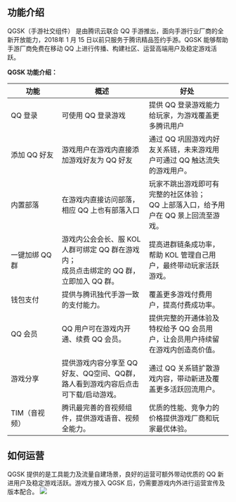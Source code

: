 
## 功能介绍
QGSK（手游社交组件） 是由腾讯云联合 QQ 手游推出，面向手游行业厂商的全新开放能力，2018年 1 月 15 日以前只服务于腾讯精品签约手游。QGSK 能够帮助手游厂商免费在移动 QQ 上进行传播、构建社区、运营高端用户及稳定游戏活跃。

**QGSK 功能介绍：**
<style>
table th:first-of-type {
    width: 100px;
}
</style>

| 功能 | 概述 | 好处 |
|---------|---------|---------|
| QQ 登录 | 可使用 QQ 登录游戏 | 提供 QQ 登录游戏能力给玩家，为游戏覆盖更多腾讯用户 |
| 添加 QQ 好友 |	游戏用户在游戏内直接添加游戏好友为 QQ 好友	|通过 QQ 巩固游戏内好友关系链，未来游戏用户可通过 QQ 触达流失的游戏用户。
| 内置部落	|在游戏内直接访问部落，相应 QQ 上也有部落入口	| 玩家不跳出游戏即可有完整的社区体验；<br>QQ 上部落入口，给予用户在 QQ  景上回流至游戏。|
|一键加绑 QQ 群|	游戏内公会会长、服 KOL 人群可绑定 QQ 群在游戏内；<br>成员点击绑定的 QQ 群，立即加入 QQ 群。|提高进群链条成功率，帮助 KOL 管理自己用户，最终带动玩家活跃游戏。|
| 钱包支付	| 提供与腾讯独代手游一致的支付能力。|	覆盖更多游戏付费用户，提高付费成功率。|
|QQ 会员	|QQ 用户可在游戏内开通、续费 QQ 会员。|	提供完整的开通体验及特权给予 QQ 会员用户，让会员用户持续留在游戏内创造高价值。|
|游戏分享	| 提供游戏内容分享至 QQ 好友、QQ空间、QQ群，路人看到游戏内容后点击可下载/启动游戏。|	通过 QQ 关系链扩散游戏内容，带动新进及覆盖更多活跃回流用户。|
|TIM（音视频）|	腾讯最完善的音视频组件，提供游戏语音、视频全能力。|	优质的性能、竞争力的价格提供游戏厂商和玩家最优体验。|

## 如何运营
QGSK 提供的是工具能力及流量自建场景，良好的运营可额外带动优质的 QQ 新进用户及稳定游戏活跃。游戏方接入 QGSK 后，仍需要游戏内外进行运营宣传及版本配合。
![](https://mc.qcloudimg.com/static/img/5835bc4799ceaf30acf432562abbac6a/image.png)



